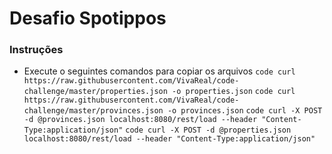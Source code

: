 # Desafio Spotippos

### Instruções
- Execute o seguintes comandos para copiar os arquivos
```code curl https://raw.githubusercontent.com/VivaReal/code-challenge/master/properties.json -o properties.json```
```code curl https://raw.githubusercontent.com/VivaReal/code-challenge/master/provinces.json -o provinces.json```
```code curl -X POST -d @provinces.json localhost:8080/rest/load --header "Content-Type:application/json"```
```code curl -X POST -d @properties.json localhost:8080/rest/load --header "Content-Type:application/json"```